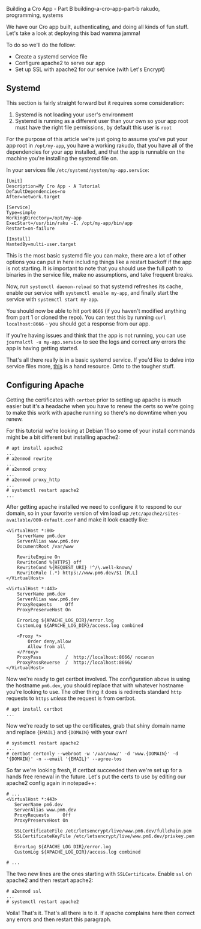 Building a Cro App - Part B
building-a-cro-app-part-b
rakudo, programming, systems

We have our Cro app built, authenticating, and doing all kinds of fun stuff.  Let's take a look at deploying this bad wamma jamma!

To do so we'll do the follow:

* Create a systemd service file
* Configure apache2 to serve our app
* Set up SSL with apache2 for our service (with Let's Encrypt)

## Systemd

This section is fairly straight forward but it requires some consideration:

1. Systemd is not loading your user's environment
2. Systemd is running as a different user than your own so your app root must have the right file permissions, by default this user is `root`

For the purpose of this article we're just going to assume you've put your app root in `/opt/my-app`, you have a working rakudo, that you have all of the dependencies for your app installed, and that the app is runnable on the machine you're installing the systemd file on.

In your services file `/etc/systemd/system/my-app.service`:

```
[Unit]
Description=My Cro App - A Tutorial
DefaultDependencies=no
After=network.target

[Service]
Type=simple
WorkingDirectory=/opt/my-app
ExecStart=/usr/bin/raku -I. /opt/my-app/bin/app
Restart=on-failure

[Install]
WantedBy=multi-user.target
```

This is the most basic systemd file you can make, there are a lot of other options you can put in here including things like a restart backoff if the app is not starting.  It is important to note that you should use the full path to binaries in the service file, make no assumptions, and take frequent breaks.

Now, run `systemctl daemon-reload` so that systemd refreshes its cache, enable our service with `systemctl enable my-app`, and finally start the service with `systemctl start my-app`.

You should now be able to hit port `8666` (if you haven't modified anything from part 1 or cloned the repo).  You can test this by running `curl localhost:8666` - you should get a response from our app.

If you're having issues and think that the app is not running, you can use `journalctl -u my-app.service` to see the logs and correct any errors the app is having getting started.

That's all there really is in a basic systemd service. If you'd like to delve into service files more, [this](https://www.freedesktop.org/software/systemd/man/systemd.service.html) is a hand resource.  Onto to the tougher stuff.

## Configuring Apache

Getting the certificates with `certbot` prior to setting up apache is much easier but it's a headache when you have to renew the certs so we're going to make this work with apache running so there's no downtime when you renew.

For this tutorial we're looking at Debian 11 so some of your install commands might be a bit different but installing apache2:

```
# apt install apache2
...
# a2enmod rewrite
...
# a2enmod proxy
...
# a2enmod proxy_http
...
# systemctl restart apache2
...
```

After getting apache installed we need to configure it to respond to our domain, so in your favorite version of vim load up `/etc/apache2/sites-available/000-default.conf` and make it look exactly like:

```
<VirtualHost *:80>
	ServerName pm6.dev
	ServerAlias www.pm6.dev
	DocumentRoot /var/www

	RewriteEngine On
	RewriteCond %{HTTPS} off
	RewriteCond %{REQUEST_URI} !^/\.well-known/
	RewriteRule (.*) https://www.pm6.dev/$1 [R,L]
</VirtualHost>

<VirtualHost *:443>
	ServerName pm6.dev
	ServerAlias www.pm6.dev
	ProxyRequests     Off
	ProxyPreserveHost On

	ErrorLog ${APACHE_LOG_DIR}/error.log
	CustomLog ${APACHE_LOG_DIR}/access.log combined

	<Proxy *>
		Order deny,allow
		Allow from all
	</Proxy>
	ProxyPass         /  http://localhost:8666/ nocanon
	ProxyPassReverse  /  http://localhost:8666/
</VirtualHost>
```

Now we're ready to get certbot involved.  The configuration above is using the hostname `pm6.dev`, you should replace that with whatever hostname you're looking to use. The other thing it does is redirects standard `http` requests to `https` _unless_ the request is from certbot.

```
# apt install certbot
...
```

Now we're ready to set up the certificates, grab that shiny domain name and replace `{EMAIL}` and `{DOMAIN}` with your own!

```
# systemctl restart apache2
...
# certbot certonly --webroot -w '/var/www/' -d 'www.{DOMAIN}' -d '{DOMAIN}' -n --email '{EMAIL}' --agree-tos
```

So far we're looking fresh, if certbot succeeded then we're set up for a hands free renewal in the future.  Let's put the certs to use by editing our apache2 config again in notepad++:

```
# ...
<VirtualHost *:443>
   ServerName pm6.dev
   ServerAlias www.pm6.dev
   ProxyRequests     Off
   ProxyPreserveHost On

   SSLCertificateFile /etc/letsencrypt/live/www.pm6.dev/fullchain.pem
   SSLCertificateKeyFile /etc/letsencrypt/live/www.pm6.dev/privkey.pem

   ErrorLog ${APACHE_LOG_DIR}/error.log
   CustomLog ${APACHE_LOG_DIR}/access.log combined

# ...
```

The two new lines are the ones starting with `SSLCertificate`.  Enable `ssl` on apache2 and then restart apache2:

```
# a2enmod ssl
...
# systemctl restart apache2
```

Voila! That's it.  That's all there is to it.  If apache complains here then correct any errors and then restart this paragraph.

